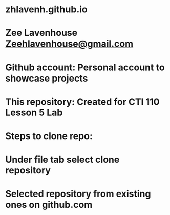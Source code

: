 # zhlavenh.github.io

# Zee Lavenhouse Zeehlavenhouse@gmail.com

# Github account: Personal account to showcase projects

# This repository: Created for CTI 110 Lesson 5 Lab

# Steps to clone repo:

# Under file tab select clone repository

# Selected repository from existing ones on github.com
